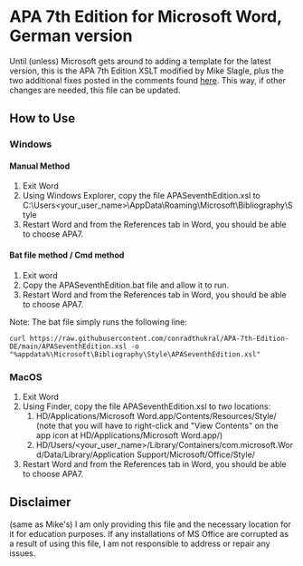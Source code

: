 # APA 7th Edition for Microsoft Word, German version

Until (unless) Microsoft gets around to adding a template for the latest version, this is the APA 7th Edition XSLT modified by Mike Slagle, plus the two additional fixes posted in the comments found [here](https://answers.microsoft.com/en-us/msoffice/forum/all/apa-7th-edition-in-ms-word/486fc70e-b7c7-40df-89bb-f8fc07169d40). This way, if other changes are needed, this file can be updated.

## How to Use

### Windows

#### Manual Method
1. Exit Word
2. Using Windows Explorer, copy the file APASeventhEdition.xsl to C:\Users\<your_user_name>\AppData\Roaming\Microsoft\Bibliography\Style 
3. Restart Word and from the References tab in Word, you should be able to choose APA7. 

#### Bat file method / Cmd method
1. Exit word
2. Copy the APASeventhEdition.bat file and allow it to run.
3. Restart Word and from the References tab in Word, you should be able to choose APA7. 

Note: The bat file simply runs the following line:
```
curl https://raw.githubusercontent.com/conradthukral/APA-7th-Edition-DE/main/APASeventhEdition.xsl -o "%appdata%\Microsoft\Bibliography\Style\APASeventhEdition.xsl"
```



### MacOS

1. Exit Word
1. Using Finder, copy the file APASeventhEdition.xsl to *two* locations:
    1. HD/Applications/Microsoft Word.app/Contents/Resources/Style/ (note that you will have to right-click and "View Contents" on the app icon at HD/Applications/Microsoft Word.app/)
    1. HD/Users/\<your_user_name>/Library/Containers/com.microsoft.Word/Data/Library/Application Support/Microsoft/Office/Style/
1. Restart Word and from the References tab in Word, you should be able to choose APA7. 

## Disclaimer

(same as Mike's) I am only providing this file and the necessary location for it for education purposes. If any installations of MS Office are corrupted as a result of using this file, I am not responsible to address or repair any issues. 
